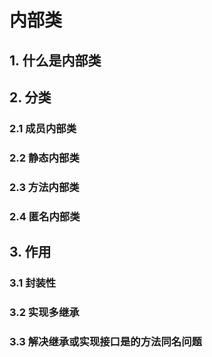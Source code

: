 # <a name="内部类"> 内部类 </a>
## 1. 什么是内部类
## 2. 分类
### 2.1 成员内部类
### 2.2 静态内部类
### 2.3 方法内部类
### 2.4 匿名内部类
## 3. 作用
### 3.1 封装性
### 3.2 实现多继承
### 3.3 解决继承或实现接口是的方法同名问题